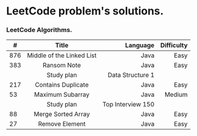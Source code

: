 # LeetCode problem's solutions.
### LeetCode Algorithms.

| #   |           Title           | Language | Difficulty |
|-----|:-------------------------:| ----:|-------:|
| 876 | Middle of the Linked List | Java | Easy |
| 383 |        Ransom Note        | Java | Easy |
|     |        Study plan         | Data Structure 1 | |
| 217 |    Contains Duplicate     | Java | Easy |
| 53  |     Maximum Subarray      | Java | Medium |
|     |        Study plan         | Top Interview 150 | |
| 88  |    Merge Sorted Array     | Java | Easy |
| 27  |    Remove Element    | Java | Easy |

